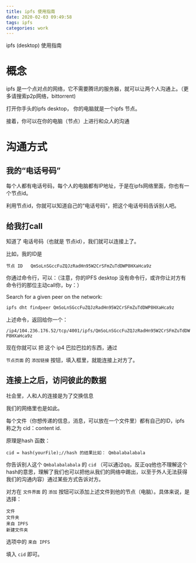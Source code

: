 ```yaml
---
title: ipfs 使用指南
date: 2020-02-03 09:49:58
tags: ipfs
categories: work
---
```


ipfs (desktop) 使用指南

<!--more-->


# 概念


ipfs 是一个点对点的网络，它不需要腾讯的服务器，就可以让两个人沟通上。（更多请搜索p2p网络，bittorrent)

打开你手头的ipfs desktop， 你的电脑就是一个ipfs 节点。

接着，你可以在你的电脑（节点）上进行和众人的沟通

# 沟通方式

## 我的“电话号码”

每个人都有电话号码，每个人的电脑都有IP地址，于是在ipfs网络里面，你也有一个节点id。

利用节点id，你就可以知道自己的“电话号码”，把这个电话号码告诉别人吧。

## 给我打call

知道了 电话号码（也就是 节点id），我们就可以连接上了。

比如，我的ID是

	节点 ID	QmSoLnSGccFuZQJzRadHn95W2CrSFmZuTdDWP8HXaHca9z

你通过命令行，可以：（注意，你的IPFS desktop 没有命令行，或许你让对方有命令行的那位主动call你，by：）

Search for a given peer on the network:

```sh
ipfs dht findpeer QmSoLnSGccFuZQJzRadHn95W2CrSFmZuTdDWP8HXaHca9z
```

上述命令，返回给你一个：

`/ip4/104.236.176.52/tcp/4001/ipfs/QmSoLnSGccFuZQJzRadHn95W2CrSFmZuTdDWP8HXaHca9z`

现在你就可以 把 这个 ip4 巴拉巴拉的东西，通过

`节点页面` 的 `添加链接` 按钮，填入框里，就能连接上对方了。

## 连接上之后，访问彼此的数据

社会里，人和人的连接是为了交换信息

我们的网络里也是如此。

每个文件（你想传递的信息，消息，可以放在一个文件里）都有自己的ID，ipfs 称之为 cid：content id.

原理是hash 函数：

    cid = hash(yourFile);//hash 的结果比如： Qmbalabalabala

你告诉别人这个 `Qmbalabalabala` 的 `cid` （可以通过qq，反正qq他也不理解这个hash的意思，理解了我们也可以把他从我们的网络中踢出，以至于外人无法获得我们的沟通内容）通过某些方式告诉对方。

对方在 `文件界面` 的 `添加` 按钮可以添加上述文件到他的节点（电脑）。具体来说，是选择：

```
文件
文件夹
来自 IPFS
新建文件夹

```

选项中的 `来自 IPFS`

填入 `cid` 即可。


